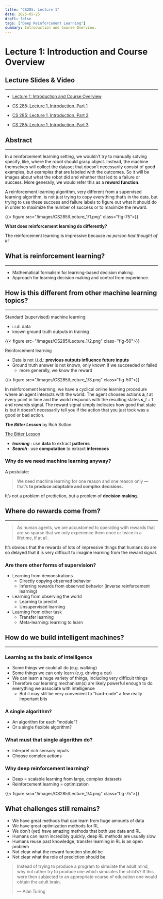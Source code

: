 ```yaml
---
title: "CS285: Lecture 1"
date: 2025-05-25
draft: false
tags: ["Deep Reinforcement Learning"]
summary: Introduction and Course Overview.
---
```


# Lecture 1: Introduction and Course Overview

## Lecture Slides & Video

---

- [Lecture 1: Introduction and Course Overview](https://rail.eecs.berkeley.edu/deeprlcourse/deeprlcourse/static/slides/lec-1.pdf)

- [CS 285: Lecture 1, Introduction. Part 1](https://www.youtube.com/watch?v=SupFHGbytvA&list=PL_iWQOsE6TfVYGEGiAOMaOzzv41Jfm_Ps&index=1)

- [CS 285: Lecture 1, Introduction. Part 2](https://www.youtube.com/watch?v=BYh36cb92JQ&list=PL_iWQOsE6TfVYGEGiAOMaOzzv41Jfm_Ps&index=2)

- [CS 285: Lecture 1, Introduction. Part 3](https://www.youtube.com/watch?v=Ufww5pzc_N0&list=PL_iWQOsE6TfVYGEGiAOMaOzzv41Jfm_Ps&index=3)

## Abstract

---

In a reinforcement learning setting, we wouldn’t try to manually solving specify, like, where the robot should grasp object. Instead, the machine themselves will collect the dataset that doesn’t necessarily consist of good examples, but examples that are labeled with the outcomes. So it will be images about what the robot did and whether that led to a failure or success. More generally, we would refer this as a **reword function**.

A reinforcement learning algorithm, very different from a supervised learning algorithm, is not just trying to copy everything that’s in the data, but trying to use these success and failure labels to figure out what it should do in order to maximize the number of success or to maximize the reward.

{{< figure src="/images/CS285/Lecture_1/1.png" class="fig-75">}}

**What does reinforcement learning do differently?**

The reinforcement learning is impressive because *no person had thought of it*!

## What is reinforcement learning?

---

- Mathematical formalism for learning-based decision making.
- Approach for learning decision making and control from experience.

## How is this different from other machine learning topics?

---

Standard (supervised) machine learning

- i.i.d. data
- known ground truth outputs in training

{{< figure src="/images/CS285/Lecture_1/2.png" class="fig-50">}}

Reinforcement learning

- Data is not i.i.d.: **previous outputs influence future inputs**
- Ground truth answer is not known, only known if we succeeded or failed
    - more generally, we know the reward

{{< figure src="/images/CS285/Lecture_1/3.png" class="fig-50">}}

In reinforcement learning, we have a cyclical online learning procedure where an agent interacts with the world. The agent chooses actions $\mathbf{a}\_t$ at every  point in time and the world responds with the resulting states $\mathbf{s}\_{t+1}$ and rewards signal. The reward signal  simply indicates how good that state is but it doesn’t necessarily tell you if the action that you just took was a good or bad action.

***The Bitter Lesson*** by Rich Sutton

[The Bitter Lesson](https://www.cs.utexas.edu/~eunsol/courses/data/bitter_lesson.pdf)

- ***learning*** : use **data** to extract **patterns**
- ***Search*** : use **computation** to extract **inferences**

### Why do we need machine learning anyway?

A postulate: 

> We need machine learning for one reason and one reason only — that’s **to produce adaptable and complex decisions.**

It’s not a problem of prediction, but a problem of **decision making**.

## Where do rewards come from?

---

> As human agents, we are accustomed to operating with rewards that are so sparse that we only experience them once or twice in a lifetime, if at all.
> 

It’s obvious that the rewards of lots of impressive things that humans do are so delayed that it is very difficult to imagine learning from the reward signal.

### Are there other forms of supervision?

- Learning from demonstrations
    - Directly copying observed behavior
    - Inferring rewards from observed behavior (inverse reinforcement learning)
- Learning from observing the world
    - Learning to predict
    - Unsupervised learning
- Learning from other task
    - Transfer learning
    - Meta-learning: learning to learn

## How do we build intelligent machines?

---

### Learning as the basic of intelligence

- Some things we could all do (e.g. walking)
- Some things we can only learn (e.g. driving a car)
- We can learn a huge variety of things, including very difficult things
- Therefore our learning mechanism(s) are likely powerful enough to do everything we associate with intelligence
    - But it may still be very convenient to “hard-code” a few really important bits

### A single algorithm?

- An algorithm for each “module”?
- Or a single flexible algorithm?

### What must that single algorithm do?

- Interpret rich sensory inputs
- Choose complex actions

### Why deep reinforcement learning?

- Deep = scalable learning from large, complex datasets
- Reinforcement learning = optimization

{{< figure src="/images/CS285/Lecture_1/4.png" class="fig-75">}}

## What challenges still remains?

- We have great methods that can learn from huge amounts of data
- We have great optimization methods for RL
- We don’t (yet) have amazing methods that both use data and RL
- Humans can learn incredibly quickly, deep RL methods are usually slow
- Humans reuse past knowledge, transfer learning in RL is an open problem
- Not clear what the reward function should be
- Not clear what the role of prediction should be

> Instead of trying to produce a program to simulate the adult mind, why not rather try to produce one which simulates the child’s? If this were then subjected to an appropriate course of education one would obtain the adult brain. 
>
> — Alan Turing